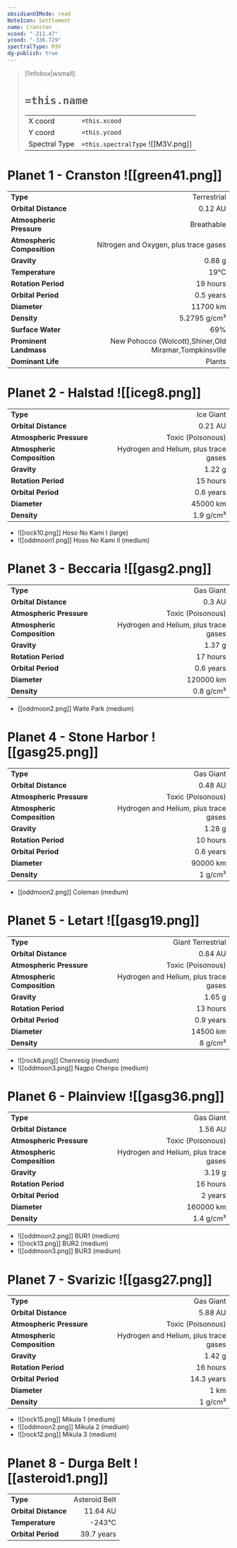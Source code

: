 ```yaml
---
obsidianUIMode: read
NoteIcon: Settlement
name: Cranston
xcood: "-211.47"
ycood: "-336.729"
spectralType: M3V
dg-publish: true
---
```

> [!infobox|wsmall]
> # `=this.name`
> | | |
> | - | - |
> | X coord | `=this.xcood` |
> | Y coord| `=this.ycood` |
> | Spectral Type | `=this.spectralType` ![[M3V.png]] |

# Planet 1 - Cranston ![[green41.png]]
|                             |                           |
| --------------------------- | -------------------------:|
| **Type**                    |             Terrestrial |
| **Orbital Distance**        |   0.12 AU |
| **Atmospheric Pressure**    |       Breathable |
| **Atmospheric Composition** |      Nitrogen and Oxygen, plus trace gases |
| **Gravity**                 |        0.88 g |
| **Temperature**             |    19°C |
| **Rotation Period**         |  19 hours |
| **Orbital Period** | 0.5 years |
| **Diameter**                |      11700 km | 
| **Density**                 |    5.2795 g/cm³ |
| **Surface Water**           |           69% | 
| **Prominent Landmass**      |         New Pohocco (Wolcott),Shiner,Old Miramar,Tompkinsville | 
| **Dominant Life**           |         Plants |





# Planet 2 - Halstad ![[iceg8.png]]
|                             |                           |
| --------------------------- | -------------------------:|
| **Type**                    |             Ice Giant |
| **Orbital Distance**        |   0.21 AU |
| **Atmospheric Pressure**    |       Toxic (Poisonous) |
| **Atmospheric Composition** |      Hydrogen and Helium, plus trace gases |
| **Gravity**                 |        1.22 g |
| **Rotation Period**         |  15 hours |
| **Orbital Period** | 0.6 years |
| **Diameter**                |      45000 km | 
| **Density**                 |    1.9 g/cm³ |



- ![[rock10.png]] Hoso No Kami I (large)
- ![[oddmoon1.png]] Hoso No Kami II (medium)


# Planet 3 - Beccaria ![[gasg2.png]]
|                             |                           |
| --------------------------- | -------------------------:|
| **Type**                    |             Gas Giant |
| **Orbital Distance**        |   0.3 AU |
| **Atmospheric Pressure**    |       Toxic (Poisonous) |
| **Atmospheric Composition** |      Hydrogen and Helium, plus trace gases |
| **Gravity**                 |        1.37 g |
| **Rotation Period**         |  17 hours |
| **Orbital Period** | 0.6 years |
| **Diameter**                |      120000 km | 
| **Density**                 |    0.8 g/cm³ |



- [[oddmoon2.png]] Waite Park (medium)

# Planet 4 - Stone Harbor ![[gasg25.png]]
|                             |                           |
| --------------------------- | -------------------------:|
| **Type**                    |             Gas Giant |
| **Orbital Distance**        |   0.48 AU |
| **Atmospheric Pressure**    |       Toxic (Poisonous) |
| **Atmospheric Composition** |      Hydrogen and Helium, plus trace gases |
| **Gravity**                 |        1.28 g |
| **Rotation Period**         |  10 hours |
| **Orbital Period** | 0.6 years |
| **Diameter**                |      90000 km | 
| **Density**                 |    1 g/cm³ |



- [[oddmoon2.png]] Coleman (medium)

# Planet 5 - Letart ![[gasg19.png]]
|                             |                           |
| --------------------------- | -------------------------:|
| **Type**                    |             Giant Terrestrial |
| **Orbital Distance**        |   0.84 AU |
| **Atmospheric Pressure**    |       Toxic (Poisonous) |
| **Atmospheric Composition** |      Hydrogen and Helium, plus trace gases |
| **Gravity**                 |        1.65 g |
| **Rotation Period**         |  13 hours |
| **Orbital Period** | 0.9 years |
| **Diameter**                |      14500 km | 
| **Density**                 |    8 g/cm³ |



- ![[rock6.png]] Chenresig (medium)
- ![[oddmoon3.png]] Nagpo Chenpo (medium)


# Planet 6 - Plainview ![[gasg36.png]]
|                             |                           |
| --------------------------- | -------------------------:|
| **Type**                    |             Gas Giant |
| **Orbital Distance**        |   1.56 AU |
| **Atmospheric Pressure**    |       Toxic (Poisonous) |
| **Atmospheric Composition** |      Hydrogen and Helium, plus trace gases |
| **Gravity**                 |        3.19 g |
| **Rotation Period**         |  16 hours |
| **Orbital Period** | 2 years |
| **Diameter**                |      160000 km | 
| **Density**                 |    1.4 g/cm³ |



- ![[oddmoon2.png]] BUR1 (medium)
- ![[rock13.png]] BUR2 (medium)
- ![[oddmoon3.png]] BUR3 (medium)


# Planet 7 - Svarizic ![[gasg27.png]]
|                             |                           |
| --------------------------- | -------------------------:|
| **Type**                    |             Gas Giant |
| **Orbital Distance**        |   5.88 AU |
| **Atmospheric Pressure**    |       Toxic (Poisonous) |
| **Atmospheric Composition** |      Hydrogen and Helium, plus trace gases |
| **Gravity**                 |        1.42 g |
| **Rotation Period**         |  16 hours |
| **Orbital Period** | 14.3 years |
| **Diameter**                |      1 km | 
| **Density**                 |    1 g/cm³ |



- ![[rock15.png]] Mikula 1 (medium)
- ![[oddmoon2.png]] Mikula 2 (medium)
- ![[rock12.png]] Mikula 3 (medium)


# Planet 8 - Durga Belt ![[asteroid1.png]]
|                             |                           |
| --------------------------- | -------------------------:|
| **Type**                    |             Asteroid Belt |
| **Orbital Distance**        |   11.64 AU |
| **Temperature**             |    -243°C |
| **Orbital Period** | 39.7 years |





